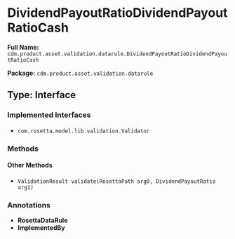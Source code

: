 # DividendPayoutRatioDividendPayoutRatioCash

**Full Name:** `cdm.product.asset.validation.datarule.DividendPayoutRatioDividendPayoutRatioCash`

**Package:** `cdm.product.asset.validation.datarule`

## Type: Interface

### Implemented Interfaces

- `com.rosetta.model.lib.validation.Validator`

### Methods

#### Other Methods

- `ValidationResult validate(RosettaPath arg0, DividendPayoutRatio arg1)`

### Annotations

- **RosettaDataRule**
- **ImplementedBy**

